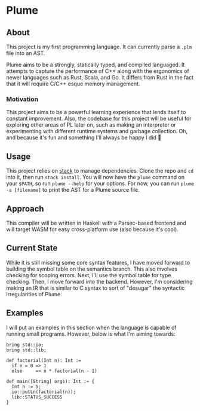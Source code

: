 # Plume

## About
This project is my first programming language. It can currently parse a `.plm` file into an AST.

Plume aims to be a strongly, statically typed, and compiled languaged. It attempts to capture the performance of C++ along with the ergonomics of newer languages such as Rust, Scala, and Go. It differs from Rust in the fact that it will require C/C++ esque memory management. 

### Motivation 
This project aims to be a powerful learning experience that lends itself to constant improvement. Also, the codebase for this project will be useful for exploring other areas of PL later on, such as making an interpreter or experimenting with different runtime systems and garbage collection. Oh, and because it's fun and something I'll always be happy I did 🙂

## Usage
This project relies on [stack](https://docs.haskellstack.org/en/stable/install_and_upgrade/) to manage dependencies. Clone the repo and `cd` into it, then run `stack install`. You will now have the `plume` command on your `$PATH`, so run `plume --help` for your options. For now, you can run `plume -a [filename]` to print the AST for a Plume source file.

## Approach
This compiler will be written in Haskell with a Parsec-based frontend and will target WASM for easy cross-platform use (also because it's cool).

## Current State
While it is still missing some core syntax features, I have moved forward to building the symbol table on the semantics branch. This also involves checking for scoping errors. Next, I'll use the symbol table for type checking. Then, I move forward into the backend. However, I'm considering making an IR that is similar to C syntax to sort of "desugar" the syntactic irregularities of Plume.

## Examples
I will put an examples in this section when the language is capable of running small programs. However, below is what I'm aiming towards:

```
bring std::io;
bring std::lib;

def factorial(Int n): Int := 
  if n = 0 => 1
  else     => n * factorial(n - 1)

def main([String] args): Int := {
  Int n := 5;
  io::putLn(factorial(n));
  lib::STATUS_SUCCESS
}
```
